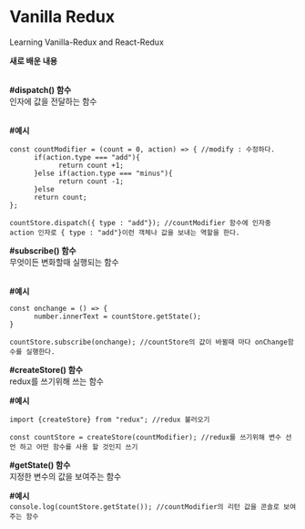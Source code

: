 # Vanilla Redux

Learning Vanilla-Redux and React-Redux

****새로 배운 내용****<br/><br/>


**#dispatch() 함수**  
인자에 값을 전달하는 함수<br/><br/>

**#예시**<br/>
```
const countModifier = (count = 0, action) => { //modify : 수정하다.
      if(action.type === "add"){
            return count +1;
      }else if(action.type === "minus"){
            return count -1;
      }else
      return count;
};

countStore.dispatch({ type : "add"}); //countModifier 함수에 인자중 action 인자로 { type : "add"}이런 객체나 값을 보내는 역할을 한다.
```


**#subscribe() 함수**  
무엇이든 변화할때 실행되는 함수<br/><br/>

**#예시**<br/>
```
const onchange = () => {
      number.innerText = countStore.getState();
}

countStore.subscribe(onchange); //countStore의 값이 바뀔때 마다 onChange함수를 실행한다.
```


**#createStore() 함수**  
redux를 쓰기위해 쓰는 함수

**#예시**<br/>
```
import {createStore} from "redux"; //redux 불러오기

const countStore = createStore(countModifier); //redux를 쓰기위해 변수 선언 하고 어떤 함수를 사용 할 것인지 쓰기
```


**#getState() 함수**  
지정한 변수의 값을 보여주는 함수

**#예시**<br/>
```console.log(countStore.getState()); //countModifier의 리턴 값을 콘솔로 보여주는 함수```
